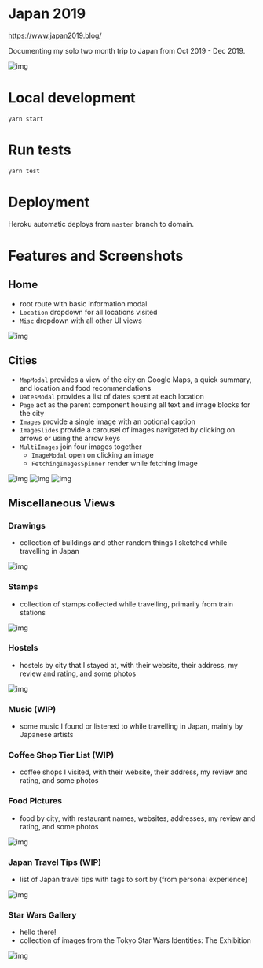 # Japan 2019

https://www.japan2019.blog/

Documenting my solo two month trip to Japan from Oct 2019 - Dec 2019.

![img](https://solo-japan-2019.s3-us-west-1.amazonaws.com/home/ja1.jpg)

# Local development
```
yarn start
```

# Run tests
```
yarn test
```

# Deployment
Heroku automatic deploys from `master` branch to domain.

# Features and Screenshots
## Home
* root route with basic information modal
* `Location` dropdown for all locations visited
* `Misc` dropdown with all other UI views

![img](https://solo-japan-2019.s3-us-west-1.amazonaws.com/home/home_1.jpg)

## Cities
* `MapModal` provides a view of the city on Google Maps, a quick summary, and location and food recommendations
* `DatesModal` provides a list of dates spent at each location
* `Page` act as the parent component housing all text and image blocks for the city
* `Images` provide a single image with an optional caption
* `ImageSlides` provide a carousel of images navigated by clicking on arrows or using the arrow keys
* `MultiImages` join four images together
  * `ImageModal` open on clicking an image
  * `FetchingImagesSpinner` render while fetching image

![img](https://solo-japan-2019.s3-us-west-1.amazonaws.com/home/blog.jpg)
![img](https://solo-japan-2019.s3-us-west-1.amazonaws.com/home/blog_2.jpg)
![img](https://solo-japan-2019.s3-us-west-1.amazonaws.com/home/blog_3.jpg)
## Miscellaneous Views

### Drawings
* collection of buildings and other random things I sketched while travelling in Japan

![img](https://solo-japan-2019.s3-us-west-1.amazonaws.com/home/drawings.jpg)

### Stamps
* collection of stamps collected while travelling, primarily from train stations

![img](https://solo-japan-2019.s3-us-west-1.amazonaws.com/home/stamps.jpg)

### Hostels
* hostels by city that I stayed at, with their website, their address, my review and rating, and some photos

![img](https://solo-japan-2019.s3-us-west-1.amazonaws.com/home/hostels.jpg)

### Music (WIP)
* some music I found or listened to while travelling in Japan, mainly by Japanese artists

### Coffee Shop Tier List (WIP)
* coffee shops I visited, with their website, their address, my review and rating, and some photos

### Food Pictures
* food by city, with restaurant names, websites, addresses, my review and rating, and some photos

![img](https://solo-japan-2019.s3-us-west-1.amazonaws.com/home/foods.jpg)

### Japan Travel Tips (WIP)

* list of Japan travel tips with tags to sort by (from personal experience)

![img](https://solo-japan-2019.s3-us-west-1.amazonaws.com/home/tips.jpg)

### Star Wars Gallery

* hello there!
* collection of images from the Tokyo Star Wars Identities: The Exhibition

![img](https://solo-japan-2019.s3-us-west-1.amazonaws.com/home/star_wars.jpg)